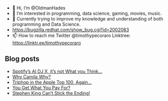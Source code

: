 - 👋 Hi, I’m @OldmanHades
- 👀 I’m interested in programming, data science, gaming, movies, music.
- 🌱 Currently trying to improve my knowledge and understanding of both programming and Data Science.
- https://bugzilla.redhat.com/show_bug.cgi?id=2002083
- 📫 How to reach me Twitter @timothypecoraro
Linktree: https://linktr.ee/timothypecoraro

## Blog posts
<!-- BLOG-POST-LIST:START -->
- [Spotify’s AI DJ X, it’s not What you Think…](https://medium.com/@timothypecoraro/spotifys-ai-dj-x-it-s-not-what-you-think-c35d8fce728b?source=rss-5097f5c9b801------2)
- [Why Camila Why?](https://medium.com/@timothypecoraro/why-camila-why-91cf7847c6b8?source=rss-5097f5c9b801------2)
- [Triphop in the Apple Top 100, Again…](https://medium.com/@timothypecoraro/tripping-in-the-apple-top-100-again-9c0cec3650bc?source=rss-5097f5c9b801------2)
- [You Get What You Pay For?](https://medium.com/@timothypecoraro/you-get-what-you-pay-for-0235784a656b?source=rss-5097f5c9b801------2)
- [Stephen King Can’t Stick the Ending!](https://medium.com/@timothypecoraro/stephen-king-cant-stick-the-ending-11abd64c8a1d?source=rss-5097f5c9b801------2)
<!-- BLOG-POST-LIST:END -->
